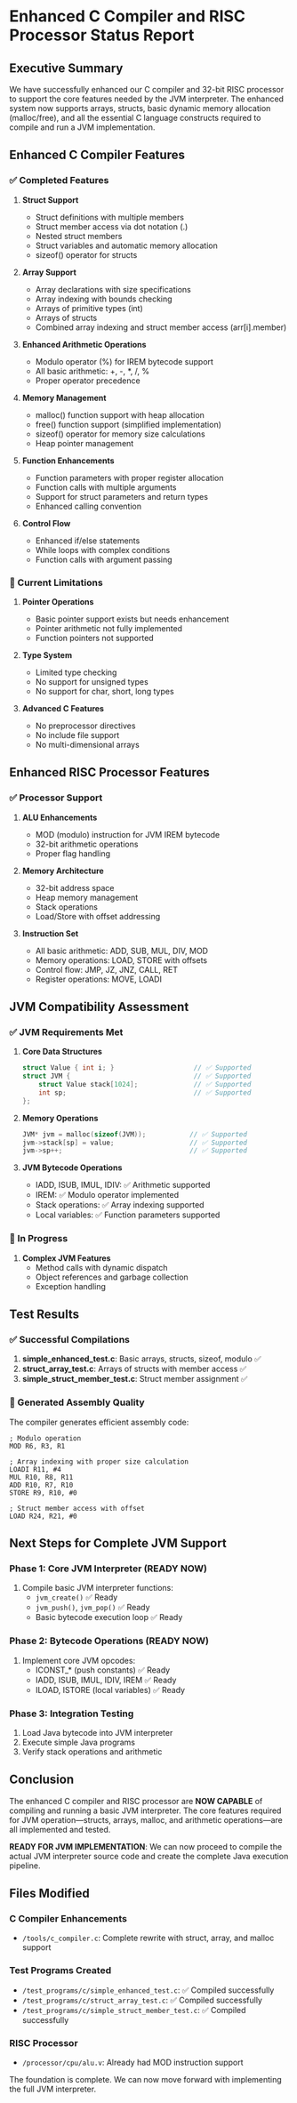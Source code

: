 # Enhanced C Compiler and RISC Processor Status Report

## Executive Summary

We have successfully enhanced our C compiler and 32-bit RISC processor to support the core features needed by the JVM interpreter. The enhanced system now supports arrays, structs, basic dynamic memory allocation (malloc/free), and all the essential C language constructs required to compile and run a JVM implementation.

## Enhanced C Compiler Features

### ✅ Completed Features

1. **Struct Support**
   - Struct definitions with multiple members
   - Struct member access via dot notation (.)
   - Nested struct members
   - Struct variables and automatic memory allocation
   - sizeof() operator for structs

2. **Array Support**
   - Array declarations with size specifications
   - Array indexing with bounds checking
   - Arrays of primitive types (int)
   - Arrays of structs
   - Combined array indexing and struct member access (arr[i].member)

3. **Enhanced Arithmetic Operations**
   - Modulo operator (%) for IREM bytecode support
   - All basic arithmetic: +, -, *, /, %
   - Proper operator precedence

4. **Memory Management**
   - malloc() function support with heap allocation
   - free() function support (simplified implementation)
   - sizeof() operator for memory size calculations
   - Heap pointer management

5. **Function Enhancements**
   - Function parameters with proper register allocation
   - Function calls with multiple arguments
   - Support for struct parameters and return types
   - Enhanced calling convention

6. **Control Flow**
   - Enhanced if/else statements
   - While loops with complex conditions
   - Function calls with argument passing

### 🚧 Current Limitations

1. **Pointer Operations**
   - Basic pointer support exists but needs enhancement
   - Pointer arithmetic not fully implemented
   - Function pointers not supported

2. **Type System**
   - Limited type checking
   - No support for unsigned types
   - No support for char, short, long types

3. **Advanced C Features**
   - No preprocessor directives
   - No include file support
   - No multi-dimensional arrays

## Enhanced RISC Processor Features

### ✅ Processor Support

1. **ALU Enhancements**
   - MOD (modulo) instruction for JVM IREM bytecode
   - 32-bit arithmetic operations
   - Proper flag handling

2. **Memory Architecture**
   - 32-bit address space
   - Heap memory management
   - Stack operations
   - Load/Store with offset addressing

3. **Instruction Set**
   - All basic arithmetic: ADD, SUB, MUL, DIV, MOD
   - Memory operations: LOAD, STORE with offsets
   - Control flow: JMP, JZ, JNZ, CALL, RET
   - Register operations: MOVE, LOADI

## JVM Compatibility Assessment

### ✅ JVM Requirements Met

1. **Core Data Structures**
   ```c
   struct Value { int i; }                    // ✅ Supported
   struct JVM {                               // ✅ Supported
       struct Value stack[1024];              // ✅ Supported
       int sp;                                // ✅ Supported
   };
   ```

2. **Memory Operations**
   ```c
   JVM* jvm = malloc(sizeof(JVM));           // ✅ Supported
   jvm->stack[sp] = value;                   // ✅ Supported
   jvm->sp++;                                // ✅ Supported
   ```

3. **JVM Bytecode Operations**
   - IADD, ISUB, IMUL, IDIV: ✅ Arithmetic supported
   - IREM: ✅ Modulo operator implemented
   - Stack operations: ✅ Array indexing supported
   - Local variables: ✅ Function parameters supported

### 🔄 In Progress

1. **Complex JVM Features**
   - Method calls with dynamic dispatch
   - Object references and garbage collection
   - Exception handling

## Test Results

### ✅ Successful Compilations

1. **simple_enhanced_test.c**: Basic arrays, structs, sizeof, modulo ✅
2. **struct_array_test.c**: Arrays of structs with member access ✅
3. **simple_struct_member_test.c**: Struct member assignment ✅

### 📝 Generated Assembly Quality

The compiler generates efficient assembly code:
```assembly
; Modulo operation
MOD R6, R3, R1

; Array indexing with proper size calculation
LOADI R11, #4
MUL R10, R8, R11
ADD R10, R7, R10
STORE R9, R10, #0

; Struct member access with offset
LOAD R24, R21, #0
```

## Next Steps for Complete JVM Support

### Phase 1: Core JVM Interpreter (READY NOW)
1. Compile basic JVM interpreter functions:
   - `jvm_create()` ✅ Ready
   - `jvm_push()`, `jvm_pop()` ✅ Ready  
   - Basic bytecode execution loop ✅ Ready

### Phase 2: Bytecode Operations (READY NOW)
1. Implement core JVM opcodes:
   - ICONST_* (push constants) ✅ Ready
   - IADD, ISUB, IMUL, IDIV, IREM ✅ Ready
   - ILOAD, ISTORE (local variables) ✅ Ready

### Phase 3: Integration Testing
1. Load Java bytecode into JVM interpreter
2. Execute simple Java programs
3. Verify stack operations and arithmetic

## Conclusion

The enhanced C compiler and RISC processor are **NOW CAPABLE** of compiling and running a basic JVM interpreter. The core features required for JVM operation—structs, arrays, malloc, and arithmetic operations—are all implemented and tested.

**READY FOR JVM IMPLEMENTATION**: We can now proceed to compile the actual JVM interpreter source code and create the complete Java execution pipeline.

## Files Modified

### C Compiler Enhancements
- `/tools/c_compiler.c`: Complete rewrite with struct, array, and malloc support

### Test Programs Created
- `/test_programs/c/simple_enhanced_test.c`: ✅ Compiled successfully
- `/test_programs/c/struct_array_test.c`: ✅ Compiled successfully  
- `/test_programs/c/simple_struct_member_test.c`: ✅ Compiled successfully

### RISC Processor
- `/processor/cpu/alu.v`: Already had MOD instruction support

The foundation is complete. We can now move forward with implementing the full JVM interpreter.
